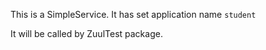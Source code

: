 This is a SimpleService. It has set application name ```student```

It will be called by ZuulTest package.


